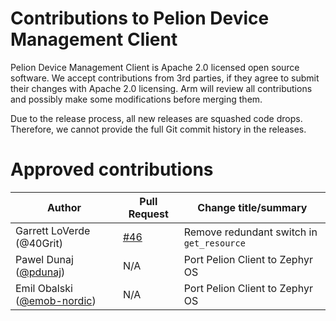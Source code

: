 # Contributions to Pelion Device Management Client

Pelion Device Management Client is Apache 2.0 licensed open source software. We accept contributions from 3rd parties, if they agree to submit their changes with Apache 2.0 licensing. Arm will review all contributions and possibly make some modifications before merging them.

Due to the release process, all new releases are squashed code drops. Therefore, we cannot provide the full Git commit history in the releases.

# Approved contributions

| Author         | Pull Request  | Change title/summary                                     |
|----------------|---------------|----------------------------------------------------------|
| Garrett LoVerde (@40Grit) | [#46](https://github.com/ARMmbed/mbed-cloud-client/pull/46) | Remove redundant switch in `get_resource` |
| Pawel Dunaj ([@pdunaj](https://github.com/pdunaj))            | N/A | Port Pelion Client to Zephyr OS |
| Emil Obalski ([@emob-nordic](https://github.com/emob-nordic)) | N/A | Port Pelion Client to Zephyr OS | 
